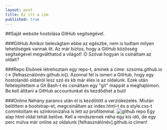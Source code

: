 ```yaml
---
layout: post
title: Ez itt a cím
published: true
---
```


##Saját website hostolása GitHub segítségével.

###GitHub
Amikor belevágtam ebbe az egészbe, nem is tudtam milyen lehetőségek vannak itt. Az már biztos, hogy a GitHub közösség
segítségével megválthatod a világot! :D
Szóval hogyan is csináltam az oldalt?

###Repo
Elsőnek létrehoztam egy repo-t, aminek a címe: szsoma.github.io (-> [felhasználónév.github.io]). Azonnal fel is ismeri a GitHub, hogy egy hostolandó
oldalról lesz szó és kb már éles is az oldalunk.
Ezek után feltelepítettem a Git Bash-t és csináltam egy "git" mappát a meghajtómon. Be kell állítani a GitHub accountunkat 
és kezdődhet a buli!

###Online
Néhány parancs után el is kezdőtött a verziókezelés. Miután belőttem a bootstrap-et, megcsináltam az index.html-t és a style.css-t 
commitoltam és szinkronizálva is lett az profilommal.
![github repo](https://drive.google.com/open?id=0B7GvxI9gr5DBR1RtdDRzYTlMWTg)
Egy alap html oldal tehát belőve. Kell a rendszernek néha egy kis idő, de egy perc múlva már online az oldalunk [felhasználónév].github.io címen!
